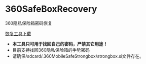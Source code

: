 # 360SafeBoxRecovery
360隐私保险箱密码恢复

[恢复工具下载](https://github.com/meNobody/360Recover/releases/download/1.0/360Recover-v1.0.apk)

* **本工具只可用于找回自己的密码，严禁其它用途！**
* 目前支持找回360隐私保险箱的手势密码
* 请确保/sdcard/.360MobileSafeStrongbox/strongbox.si文件存在。

